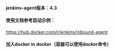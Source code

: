 #### jenkins-agent版本：4.3

#### 使用文档参考启动示例：

https://hub.docker.com/r/jenkins/inbound-agent

#### 加入docker in docker（容器可以使用docker命令）
